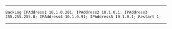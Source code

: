 <hr>

``` BackLog IPAddress1 10.1.0.201; IPAddress2 10.1.0.1; IPAddress3 255.255.255.0; IPAddress4 10.1.0.91; IPAddress5 10.1.0.1; Restart 1; ```

<hr>
